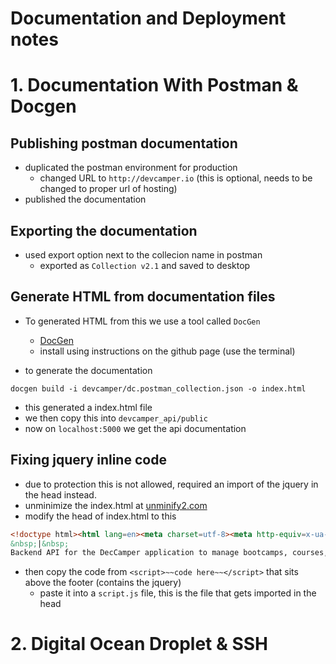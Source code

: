 # Documentation and Deployment notes

# 1. Documentation With Postman & Docgen
## Publishing postman documentation
  - duplicated the postman environment for production
    - changed URL to `http://devcamper.io` (this is optional, needs to be changed to proper url of hosting)
  - published the documentation

## Exporting the documentation
- used export option next to the collecion name in postman
  - exported as `Collection v2.1` and saved to desktop

## Generate HTML from documentation files
- To generated HTML from this we use a tool called `DocGen`
  - [DocGen](https://github.com/thedevsaddam/docgen)
  - install using instructions on the github page (use the terminal)

- to generate the documentation
``` console desktop
docgen build -i devcamper/dc.postman_collection.json -o index.html
```
  - this generated a index.html file 
  - we then copy this into `devcamper_api/public`
  - now on `localhost:5000` we get the api documentation
  
  ## Fixing jquery inline code
  - due to protection this is not allowed, required an import of the jquery in the head instead.
  - unminimize the index.html at [unminify2.com](https://www.unminify2.com/)
  - modify the head of index.html to this
  ``` HTML 
  <!doctype html><html lang=en><meta charset=utf-8><meta http-equiv=x-ua-compatible content="ie=edge"><meta name=viewport content="width=device-width,initial-scale=1"><title>DevCamper API
  &nbsp;|&nbsp;
  Backend API for the DecCamper application to manage bootcamps, courses, reviews, users and authentication.</title><script src="script.js" defer></script>
  ```
  - then copy the code from `<script>~~code here~~</script>` that sits above the footer (contains the jquery)
    - paste it into a `script.js` file, this is the file that gets imported in the head

# 2. Digital Ocean Droplet & SSH
    